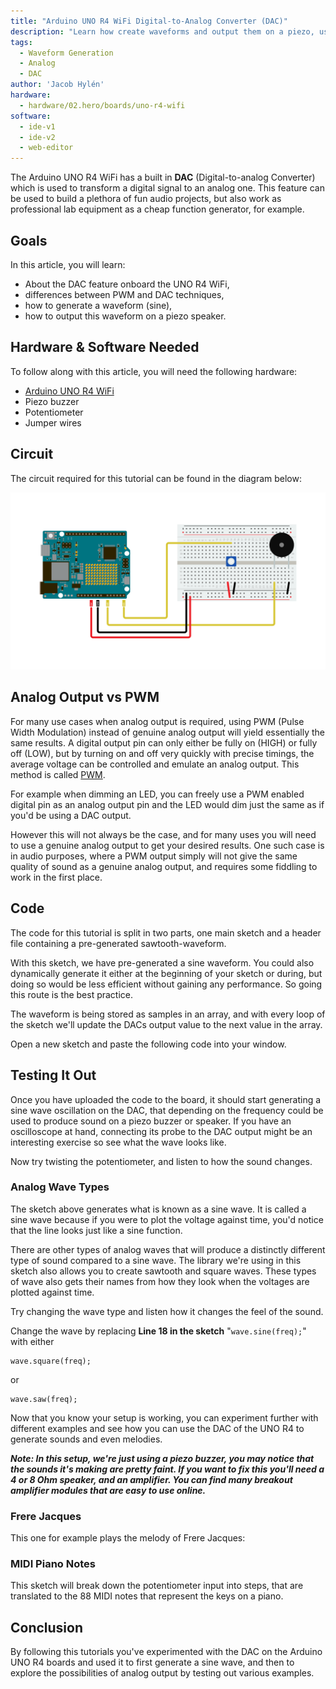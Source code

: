 ```yaml
---
title: "Arduino UNO R4 WiFi Digital-to-Analog Converter (DAC)"
description: "Learn how create waveforms and output them on a piezo, using the DAC on the UNO R4 WiFi board."
tags:
  - Waveform Generation
  - Analog
  - DAC
author: 'Jacob Hylén'
hardware:
  - hardware/02.hero/boards/uno-r4-wifi
software:
  - ide-v1
  - ide-v2
  - web-editor
---
```



The Arduino UNO R4 WiFi has a built in **DAC** (Digital-to-analog Converter) which is used to transform a digital signal to an analog one. This feature can be used to build a plethora of fun audio projects, but also work as professional lab equipment as a cheap function generator, for example.

## Goals

In this article, you will learn:
- About the DAC feature onboard the UNO R4 WiFi,
- differences between PWM and DAC techniques,
- how to generate a waveform (sine),
- how to output this waveform on a piezo speaker.

## Hardware & Software Needed
  To follow along with this article, you will need the following hardware: 
  
  - [Arduino UNO R4 WiFi](https://store.arduino.cc/uno-r4-wifi)
  - Piezo buzzer 
  - Potentiometer
  - Jumper wires

## Circuit
The circuit required for this tutorial can be found in the diagram below:

![Piezo buzzer connected to UNO R4](./assets/circuit.png)

## Analog Output vs PWM
For many use cases when analog output is required, using PWM (Pulse Width Modulation) instead of genuine analog output will yield essentially the same results. A digital output pin can only either be fully on (HIGH) or fully off (LOW), but by turning on and off very quickly with precise timings, the average voltage can be controlled and emulate an analog output. This method is called [PWM](/learn/microcontrollers/analog-output). 

For example when dimming an LED, you can freely use a PWM enabled digital pin as an analog output pin and the LED would dim just the same as if you'd be using a DAC output. 

However this will not always be the case, and for many uses you will need to use a genuine analog output to get your desired results. One such case is in audio purposes, where a PWM output simply will not give the same quality of sound as a genuine analog output, and requires some fiddling to work in the first place.

## Code
The code for this tutorial is split in two parts, one main sketch and a header file containing a pre-generated sawtooth-waveform.

With this sketch, we have pre-generated a sine waveform. You could also dynamically generate it either at the beginning of your sketch or during, but doing so would be less efficient without gaining any performance. So going this route is the best practice. 

The waveform is being stored as samples in an array, and with every loop of the sketch we'll update the DACs output value to the next value in the array.  

Open a new sketch and paste the following code into your window.

<CodeBlock url="https://github.com/arduino/ArduinoCore-renesas/blob/main/libraries/AnalogWave/examples/SineWave/SineWave.ino" className="arduino"/>

## Testing It Out
Once you have uploaded the code to the board, it should start generating a sine wave oscillation on the DAC, that depending on the frequency could be used to produce sound on a piezo buzzer or speaker. If you have an oscilloscope at hand, connecting its probe to the DAC output might be an interesting exercise so see what the wave looks like. 

Now try twisting the potentiometer, and listen to how the sound changes.

### Analog Wave Types

The sketch above generates what is known as a sine wave. It is called a sine wave because if you were to plot the voltage against time, you'd notice that the line looks just like a sine function.

There are other types of analog waves that will produce a distinctly different type of sound compared to a sine wave. The library we're using in this sketch also allows you to create sawtooth and square waves. These types of wave also gets their names from how they look when the voltages are plotted against time.

Try changing the wave type and listen how it changes the feel of the sound. 

Change the wave by replacing **Line 18 in the sketch** "`wave.sine(freq);`" with either

 ```arduino
 wave.square(freq);
 ```
or 
```arduino
wave.saw(freq);
```

Now that you know your setup is working, you can experiment further with different examples and see how you can use the DAC of the UNO R4 to generate sounds and even melodies.

***Note: In this setup, we're just using a piezo buzzer, you may notice that the sounds it's making are pretty faint. If you want to fix this you'll need a 4 or 8 Ohm speaker, and an amplifier. You can find many breakout amplifier modules that are easy to use online.***

### Frere Jacques

This one for example plays the melody of Frere Jacques:
<CodeBlock url="https://github.com/arduino/ArduinoCore-renesas/blob/main/libraries/AnalogWave/examples/DACJacques/DACJacques.ino" className="arduino"/>

### MIDI Piano Notes
This sketch will break down the potentiometer input into steps, that are translated to the 88 MIDI notes that represent the keys on a piano.

<CodeBlock url="https://github.com/arduino/ArduinoCore-renesas/blob/main/libraries/AnalogWave/examples/DACEqualTemperedScale/DACEqualTemperedScale.ino" className="arduino"/>

## Conclusion
By following this tutorials you've experimented with the DAC on the Arduino UNO R4 boards and used it to first generate a sine wave, and then to explore the possibilities of analog output by testing out various examples.
